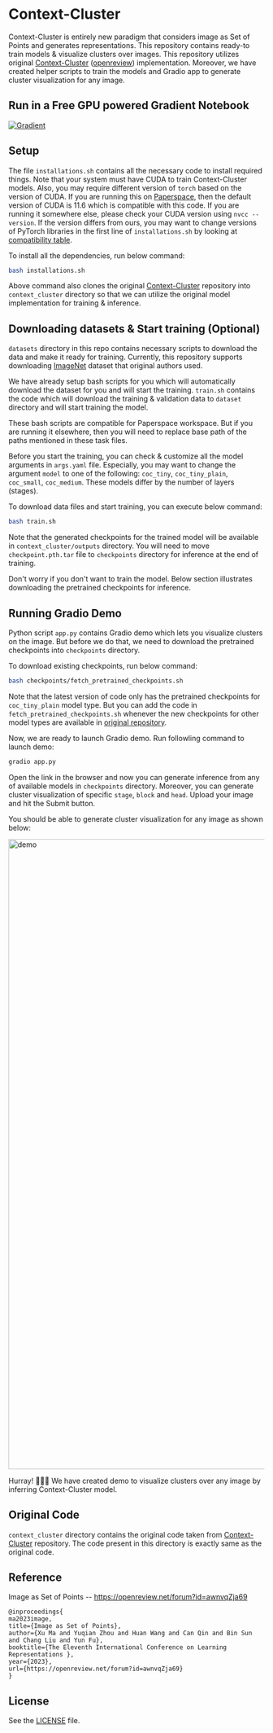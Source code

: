 # Context-Cluster

Context-Cluster is entirely new paradigm that considers image as Set of Points and generates representations. This repository contains ready-to train models & visualize clusters over images. This repository utilizes original [Context-Cluster](https://github.com/ma-xu/Context-Cluster) ([openreview](https://openreview.net/pdf?id=awnvqZja69)) implementation. Moreover, we have created helper scripts to train the models and Gradio app to generate cluster visualization for any image.


## Run in a Free GPU powered Gradient Notebook
[![Gradient](https://assets.paperspace.io/img/gradient-badge.svg)](https://console.paperspace.com/github/ashutosh1919/context-cluster-pytorch?machine=Free-GPU)


## Setup

The file `installations.sh` contains all the necessary code to install required things. Note that your system must have CUDA to train Context-Cluster models. Also, you may require different version of `torch` based on the version of CUDA. If you are running this on [Paperspace](https://www.paperspace.com/), then the default version of CUDA is 11.6 which is compatible with this code. If you are running it somewhere else, please check your CUDA version using `nvcc --version`. If the version differs from ours, you may want to change versions of PyTorch libraries in the first line of `installations.sh` by looking at [compatibility table](https://github.com/pytorch/pytorch/wiki/PyTorch-Versions).

To install all the dependencies, run below command:

```bash
bash installations.sh
```

Above command also clones the original [Context-Cluster](https://github.com/ma-xu/Context-Cluster) repository into `context_cluster` directory so that we can utilize the original model implementation for training & inference.


## Downloading datasets & Start training (Optional)

`datasets` directory in this repo contains necessary scripts to download the data and make it ready for training. Currently, this repository supports downloading [ImageNet](https://www.image-net.org/) dataset that original authors used.

We have already setup bash scripts for you which will automatically download the dataset for you and will start the training. `train.sh` contains the code which will download the training & validation data to `dataset` directory and will start training the model.

These bash scripts are compatible for Paperspace workspace. But if you are running it elsewhere, then you will need to replace base path of the paths mentioned in these task files.

Before you start the training, you can check & customize all the model arguments in `args.yaml` file. Especially, you may want to change the argument `model` to one of the following: `coc_tiny`, `coc_tiny_plain`, `coc_small`, `coc_medium`. These models differ by the number of layers (stages).

To download data files and start training, you can execute below command:

```bash
bash train.sh
```

Note that the generated checkpoints for the trained model will be available in `context_cluster/outputs` directory. You will need to move `checkpoint.pth.tar` file to `checkpoints` directory for inference at the end of training.

Don't worry if you don't want to train the model. Below section illustrates downloading the pretrained checkpoints for inference.


## Running Gradio Demo

Python script `app.py` contains Gradio demo which lets you visualize clusters on the image. But before we do that, we need to download the pretrained checkpoints into `checkpoints` directory.

To download existing checkpoints, run below command:

```bash
bash checkpoints/fetch_pretrained_checkpoints.sh
```

Note that the latest version of code only has the pretrained checkpoints for `coc_tiny_plain` model type. But you can add the code in `fetch_pretrained_checkpoints.sh` whenever the new checkpoints for other model types are available in [original repository](https://github.com/ma-xu/Context-Cluster).

Now, we are ready to launch Gradio demo. Run followling command to launch demo:

```bash
gradio app.py
```

Open the link in the browser and now you can generate inference from any of available models in `checkpoints` directory. Moreover, you can generate cluster visualization of specific `stage`, `block` and `head`. Upload your image and hit the Submit button.

You should be able to generate cluster visualization for any image as shown below:

<img width="1238" alt="demo" src="https://user-images.githubusercontent.com/20843596/228104200-aed8b4dc-ebce-4d41-b097-34d63fe7f993.png">

Hurray! 🎉🎉🎉  We have created demo to visualize clusters over any image by inferring Context-Cluster model.


## Original Code

`context_cluster` directory contains the original code taken from [Context-Cluster](https://github.com/ma-xu/Context-Cluster) repository. The code present in this directory is exactly same as the original code.


## Reference

Image as Set of Points -- https://openreview.net/forum?id=awnvqZja69

```
@inproceedings{
ma2023image,
title={Image as Set of Points},
author={Xu Ma and Yuqian Zhou and Huan Wang and Can Qin and Bin Sun and Chang Liu and Yun Fu},
booktitle={The Eleventh International Conference on Learning Representations },
year={2023},
url={https://openreview.net/forum?id=awnvqZja69}
}
```

## License

See the [LICENSE](LICENSE) file.
